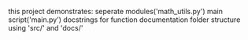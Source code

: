 this project demonstrates:
seperate modules('math_utils.py')
main script('main.py')
docstrings for function documentation
folder structure using 'src/' and 'docs/'
